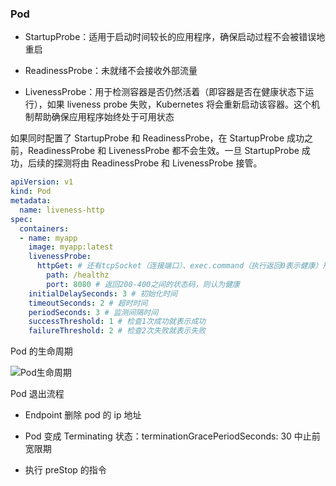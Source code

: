 ### Pod

- StartupProbe：适用于启动时间较长的应用程序，确保启动过程不会被错误地重启

- ReadinessProbe：未就绪不会接收外部流量

- LivenessProbe：用于检测容器是否仍然活着（即容器是否在健康状态下运行），如果 liveness probe 失败，Kubernetes 将会重新启动该容器。这个机制帮助确保应用程序始终处于可用状态

如果同时配置了 StartupProbe 和 ReadinessProbe，在 StartupProbe 成功之前，ReadinessProbe 和 LivenessProbe 都不会生效。一旦 StartupProbe 成功，后续的探测将由 ReadinessProbe 和 LivenessProbe 接管。

```yaml		
apiVersion: v1
kind: Pod
metadata:
  name: liveness-http
spec:
  containers:
  - name: myapp
    image: myapp:latest
    livenessProbe:
      httpGet: # 还有tcpSocket（连接端口）、exec.command（执行返回0表示健康）形式
        path: /healthz
        port: 8080 # 返回200-400之间的状态码，则认为健康
    initialDelaySeconds: 3 # 初始化时间
    timeoutSeconds: 2 # 超时时间
    periodSeconds: 3 # 监测间隔时间
    successThreshold: 1 # 检查1次成功就表示成功
    failureThreshold: 2 # 检查2次失败就表示失败
```

Pod 的生命周期

![Pod生命周期](https://isekiro.com/kubernetes%E5%9F%BA%E7%A1%80-pod%E7%94%9F%E5%91%BD%E5%91%A8%E6%9C%9F%E5%92%8C%E7%8A%B6%E6%80%81/pod%E7%8A%B6%E6%80%81%E5%BC%82%E5%B8%B8%E5%9C%BA%E6%99%AF.png)

Pod 退出流程

- Endpoint 删除 pod 的 ip 地址

- Pod 变成 Terminating 状态：terminationGracePeriodSeconds: 30 中止前宽限期

- 执行 preStop 的指令